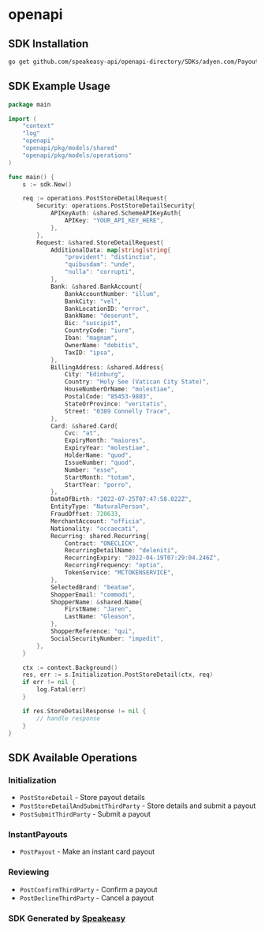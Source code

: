 # openapi

<!-- Start SDK Installation -->
## SDK Installation

```bash
go get github.com/speakeasy-api/openapi-directory/SDKs/adyen.com/PayoutService/50/go
```
<!-- End SDK Installation -->

## SDK Example Usage
<!-- Start SDK Example Usage -->
```go
package main

import (
    "context"
    "log"
    "openapi"
    "openapi/pkg/models/shared"
    "openapi/pkg/models/operations"
)

func main() {
    s := sdk.New()

    req := operations.PostStoreDetailRequest{
        Security: operations.PostStoreDetailSecurity{
            APIKeyAuth: &shared.SchemeAPIKeyAuth{
                APIKey: "YOUR_API_KEY_HERE",
            },
        },
        Request: &shared.StoreDetailRequest{
            AdditionalData: map[string]string{
                "provident": "distinctio",
                "quibusdam": "unde",
                "nulla": "corrupti",
            },
            Bank: &shared.BankAccount{
                BankAccountNumber: "illum",
                BankCity: "vel",
                BankLocationID: "error",
                BankName: "deserunt",
                Bic: "suscipit",
                CountryCode: "iure",
                Iban: "magnam",
                OwnerName: "debitis",
                TaxID: "ipsa",
            },
            BillingAddress: &shared.Address{
                City: "Edinburg",
                Country: "Holy See (Vatican City State)",
                HouseNumberOrName: "molestiae",
                PostalCode: "85453-9803",
                StateOrProvince: "veritatis",
                Street: "0389 Connelly Trace",
            },
            Card: &shared.Card{
                Cvc: "at",
                ExpiryMonth: "maiores",
                ExpiryYear: "molestiae",
                HolderName: "quod",
                IssueNumber: "quod",
                Number: "esse",
                StartMonth: "totam",
                StartYear: "porro",
            },
            DateOfBirth: "2022-07-25T07:47:58.022Z",
            EntityType: "NaturalPerson",
            FraudOffset: 720633,
            MerchantAccount: "officia",
            Nationality: "occaecati",
            Recurring: shared.Recurring{
                Contract: "ONECLICK",
                RecurringDetailName: "deleniti",
                RecurringExpiry: "2022-04-19T07:29:04.246Z",
                RecurringFrequency: "optio",
                TokenService: "MCTOKENSERVICE",
            },
            SelectedBrand: "beatae",
            ShopperEmail: "commodi",
            ShopperName: &shared.Name{
                FirstName: "Jaren",
                LastName: "Gleason",
            },
            ShopperReference: "qui",
            SocialSecurityNumber: "impedit",
        },
    }

    ctx := context.Background()
    res, err := s.Initialization.PostStoreDetail(ctx, req)
    if err != nil {
        log.Fatal(err)
    }

    if res.StoreDetailResponse != nil {
        // handle response
    }
}
```
<!-- End SDK Example Usage -->

<!-- Start SDK Available Operations -->
## SDK Available Operations


### Initialization

* `PostStoreDetail` - Store payout details
* `PostStoreDetailAndSubmitThirdParty` - Store details and submit a payout
* `PostSubmitThirdParty` - Submit a payout

### InstantPayouts

* `PostPayout` - Make an instant card payout

### Reviewing

* `PostConfirmThirdParty` - Confirm a payout
* `PostDeclineThirdParty` - Cancel a payout
<!-- End SDK Available Operations -->

### SDK Generated by [Speakeasy](https://docs.speakeasyapi.dev/docs/using-speakeasy/client-sdks)
